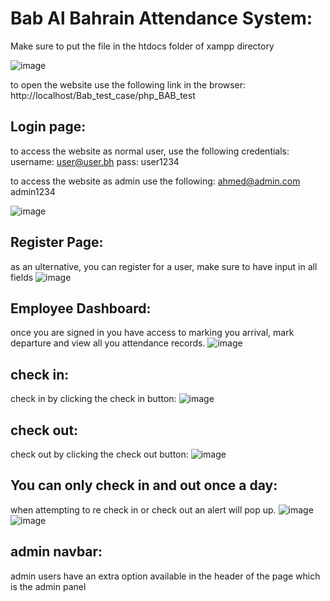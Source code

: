 # Bab Al Bahrain Attendance System:

Make sure to put the file in the htdocs folder of xampp directory

![image](https://github.com/AhmedMakhlooqDev/php_BAB_test/assets/76881779/d7562d8d-a57c-4660-8a84-2ac0c560100b)

to open the website use the following link in the browser: http://localhost/Bab_test_case/php_BAB_test  

## Login page:

 to access the website as normal user, use the following credentials:
 username: user@user.bh
 pass: user1234

 to access the website as admin use the following:
 ahmed@admin.com
admin1234

![image](https://github.com/AhmedMakhlooqDev/php_BAB_test/assets/76881779/293eb13a-f9e1-448a-9a92-05615c7990d9)

## Register Page:

as an ulternative, you can register for a user, make sure to have input in all fields
![image](https://github.com/AhmedMakhlooqDev/php_BAB_test/assets/76881779/6563bc18-2729-411a-8f53-f737f0ad5247)



## Employee Dashboard:
once you are signed in you have access to marking you arrival, mark departure and view all you attendance records.
![image](https://github.com/AhmedMakhlooqDev/php_BAB_test/assets/76881779/d575dbfc-bf70-418a-9b5b-b39efa2cf69b)

## check in:
 check in by clicking the check in button:
![image](https://github.com/AhmedMakhlooqDev/php_BAB_test/assets/76881779/ad610284-b2cc-46a5-8a79-9aa67b3fa04c)

## check out:
check out by clicking the check out button:
![image](https://github.com/AhmedMakhlooqDev/php_BAB_test/assets/76881779/f5d0b26a-1ba3-4a4b-9da6-0b95e680c085)

## You can only check in and out once a day:
when attempting to re check in or check out an alert will pop up. 
![image](https://github.com/AhmedMakhlooqDev/php_BAB_test/assets/76881779/216009f6-c837-46ee-97f5-28009f60babb)
![image](https://github.com/AhmedMakhlooqDev/php_BAB_test/assets/76881779/9e369c64-d80e-487f-826c-02147405d108)


## admin navbar:
admin users have an extra option available in the header of the page which is the admin panel

 
